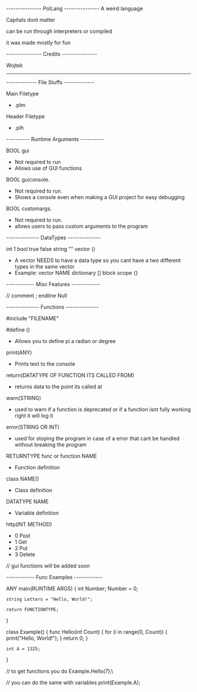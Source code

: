 --------------- PolLang ---------------
A weird language

Capitals dont matter

can be run through interpreters or compiled

it was made mostly for fun

--------------- Credits ---------------

Wojtek

---------------------------------------

------------- File Stuffs -------------

Main Filetype
- .plm

Header Filetype
- .plh

---------- Runtime Arguments ----------

BOOL gui
- Not required to run
- Allows use of GUI functions

BOOL guiconsole.
- Not required to run.
- Shows a console even when making a GUI project for easy debugging

BOOL customargs.
- Not required to run.
- allows users to pass custom arguments to the program

-------------- DataTypes --------------

int         1
bool        true false
string      ""
vector      ()
- A vector NEEDS to have a data type so you cant have a two different types in the same vector
- Example: vector<DATATYPE> NAME
dictionary  []
block scope {}

------------ Misc Features ------------

//  comment
;   endline
Null

-------------- Functions --------------

#include "FILENAME"

#define ()
- Allows you to define pi a radian or degree

print(ANY)
- Prints text to the console

return(DATATYPE OF FUNCTION ITS CALLED FROM)
- returns data to the point its called at

warn(STRING)
- used to warn if a function is deprecated or if a function isnt fully working right it will log it

error(STRING OR INT)
- used for stoping the program in case of a error that cant be handled without breaking the program

RETURNTYPE func or function NAME
- Function definition

class NAME()
- Class definition

DATATYPE NAME
- Variable definition

http(INT METHOD)
- 0 Post
- 1 Get
- 2 Put
- 3 Delete

// gui functions will be added soon

------------ Func Examples ------------

ANY main(RUNTIME ARGS)
{
    int Number;
    Number = 0;

    string Letters = "Hello, World!";

    return FUNCTIONTYPE;
}

class Example()
{
    func Hello(int Count)
    {
        for (i in range(0, Count))
        {
            print("Hello, World!");
        }
        return 0;
    }

    int A = 1325;
}

// to get functions you do
Example.Hello(7);\

// you can do the same with variables
print(Example.A);
